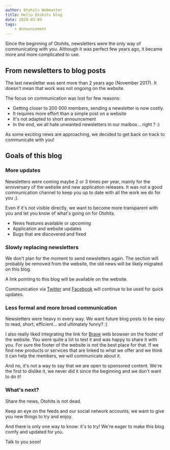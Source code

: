 ```yaml
---
author: Otohits Webmaster
title: Hello Otohits blog
date: 2020-03-09
tags:
    - Announcement
---
```


Since the beginning of Otohits, newsletters were the only way of communicating with you. Although it was perfect few years ago, it became more and more complicated to use.

## From newsletters to blog posts

The last newsletter was sent more than 2 years ago (November 2017). It doesn't mean that work was not ongoing on the website.

The focus on communication was lost for few reasons:

* Getting closer to 200 000 members, sending a newsletter is now costly.
* It requires more effort than a simple post on a website
* It's not adapted to short announcement
* In the end, we all hate unwanted newsletters in our mailbox... right ? :)

As some exciting news are approaching, we decided to get back on track to communicate with you!

## Goals of this blog

### More updates

Newsletters were coming maybe 2 or 3 times per year, mainly for the anniversary of the website and new application releases.
It was not a good communication channel to keep you up to date with all the work we do for you ;).

Even if it's not visible directly, we want to become more transparent with you and let you know of what's going on for Otohits.

* News features available or upcoming
* Application and website updates
* Bugs that are discovered and fixed

### Slowly replacing newsletters

We don't plan for the moment to send newsletters again. The section will probably be removed from the website, the old news will be likely migrated on this blog.

A link pointing to this blog will be available on the website.

Communication via [Twitter](https://twitter.com/Otohits) and [Facebook](https://www.facebook.com/otohits.net) will continue to be used for quick updates.

### Less formal and more broad communication

Newsletters were heavy in every way. We want future blog posts to be easy to read, short, efficient... and ultimately funny? :)

I also really liked integrating the link for [Brave](https://brave.com/oto333) web browser on the footer of the website. You were quite a lot to test it and was happy to share it with you. For sure the footer of the website is not the best place for that. If we find new products or services that are linked to what we offer and we think it can help the members, we will communicate about it.

And no, it's not a way to say that we are open to sponsored content. We're the first to dislike it, we never did it since the beginning and we don't want to do it!

### What's next?

Share the news, Otohits is not dead.

Keep an eye on the feeds and our social network accounts, we want to give you new things to try and enjoy.

And there is only one way to know: it's to try! We're eager to make this blog comfy and updated for you.

Talk to you soon!

